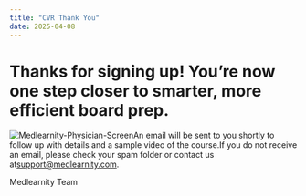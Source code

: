 ```yaml
---
title: "CVR Thank You"
date: 2025-04-08
---
```


# Thanks for signing up! You’re now one step closer to smarter, more efficient board prep.

![](https://www.medlearnity.com/wp-content/uploads/2023/04/Medlearnity-Physician-Screen.webp "Medlearnity-Physician-Screen")An email will be sent to you shortly to follow up with details and a sample video of the course.If you do not receive an email, please check your spam folder or contact us at[support@medlearnity.com](mailto:support@medlearnity.com).

Medlearnity Team
